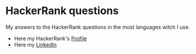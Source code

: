 # HackerRank questions

My answers to the HackerRank questions in the most languages witch I use.

- Here my HackerRank's [Profile](https://www.hackerrank.com/xonfps)
- Here my [LinkedIn](https://www.linkedin.com/in/isaquesouz1/)
